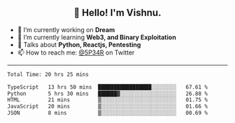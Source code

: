 <h2 align="center">👋 Hello! I'm Vishnu.</h2>


- 🔭 I’m currently working on **Dream**
- 🌱 I’m currently learning **Web3, and Binary Exploitation**
- 💬 Talks about **Python, Reactjs, Pentesting**
- 📫 How to reach me: [@5P34R](https://twitter.com/Vishnu27302693) on Twitter

---
<!--START_SECTION:waka-->

```txt
Total Time: 20 hrs 25 mins

TypeScript   13 hrs 50 mins  █████████████████░░░░░░░░   67.61 %
Python       5 hrs 30 mins   ██████▓░░░░░░░░░░░░░░░░░░   26.88 %
HTML         21 mins         ▒░░░░░░░░░░░░░░░░░░░░░░░░   01.75 %
JavaScript   20 mins         ▒░░░░░░░░░░░░░░░░░░░░░░░░   01.66 %
JSON         8 mins          ▒░░░░░░░░░░░░░░░░░░░░░░░░   00.69 %
```

<!--END_SECTION:waka-->
